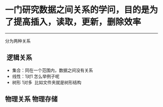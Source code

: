 # 一门研究数据之间关系的学问，目的是为了提高插入，读取，更新，删除效率
---
分为两种关系
##  逻辑关系
* 集合：同在一个范围内，数据之间没有关系
* 线性：1对1 怎么举例子呢
* 树形 1对多  比如文件夹就是树形结构
## 物理关系 物理存储
